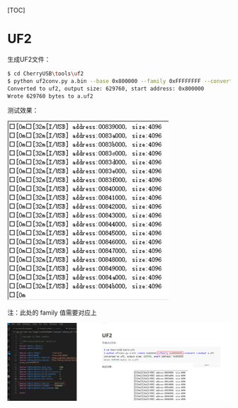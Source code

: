 [TOC]

# UF2

生成UF2文件：

```bash
$ cd CherryUSB\tools\uf2
$ python uf2conv.py a.bin --base 0x800000 --family 0xFFFFFFFF --convert --output a.uf2
Converted to uf2, output size: 629760, start address: 0x800000
Wrote 629760 bytes to a.uf2
```

测试效果：

![image-20250212224402770](.assets/README/image-20250212224402770.png)

注：此处的 family 值需要对应上

![image-20250212224616177](.assets/README/image-20250212224616177.png)

